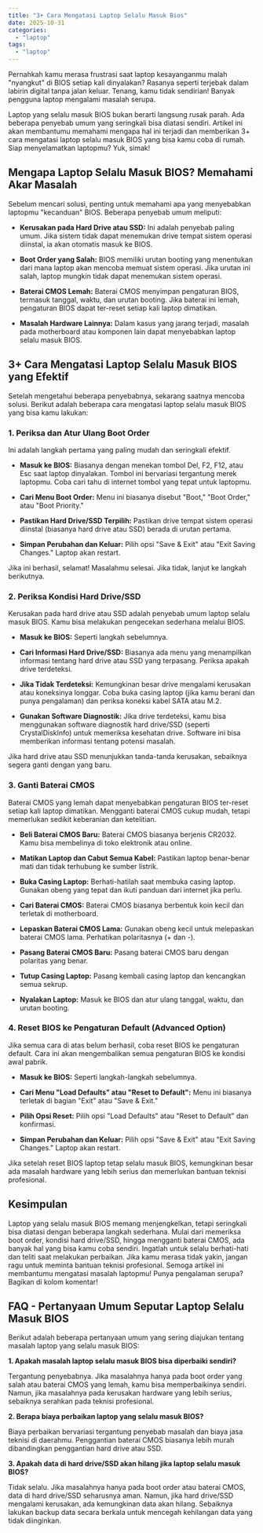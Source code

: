```yaml
---
title: "3+ Cara Mengatasi Laptop Selalu Masuk Bios"
date: 2025-10-31
categories: 
  - "laptop"
tags: 
  - "laptop"
---
```


Pernahkah kamu merasa frustrasi saat laptop kesayanganmu malah "nyangkut" di BIOS setiap kali dinyalakan? Rasanya seperti terjebak dalam labirin digital tanpa jalan keluar. Tenang, kamu tidak sendirian! Banyak pengguna laptop mengalami masalah serupa.

Laptop yang selalu masuk BIOS bukan berarti langsung rusak parah. Ada beberapa penyebab umum yang seringkali bisa diatasi sendiri. Artikel ini akan membantumu memahami mengapa hal ini terjadi dan memberikan 3+ cara mengatasi laptop selalu masuk BIOS yang bisa kamu coba di rumah. Siap menyelamatkan laptopmu? Yuk, simak!

## Mengapa Laptop Selalu Masuk BIOS? Memahami Akar Masalah

Sebelum mencari solusi, penting untuk memahami apa yang menyebabkan laptopmu "kecanduan" BIOS. Beberapa penyebab umum meliputi:

- **Kerusakan pada Hard Drive atau SSD:** Ini adalah penyebab paling umum. Jika sistem tidak dapat menemukan drive tempat sistem operasi diinstal, ia akan otomatis masuk ke BIOS.
    
- **Boot Order yang Salah:** BIOS memiliki urutan booting yang menentukan dari mana laptop akan mencoba memuat sistem operasi. Jika urutan ini salah, laptop mungkin tidak dapat menemukan sistem operasi.
    
- **Baterai CMOS Lemah:** Baterai CMOS menyimpan pengaturan BIOS, termasuk tanggal, waktu, dan urutan booting. Jika baterai ini lemah, pengaturan BIOS dapat ter-reset setiap kali laptop dimatikan.
    
- **Masalah Hardware Lainnya:** Dalam kasus yang jarang terjadi, masalah pada motherboard atau komponen lain dapat menyebabkan laptop selalu masuk BIOS.
    

## 3+ Cara Mengatasi Laptop Selalu Masuk BIOS yang Efektif

Setelah mengetahui beberapa penyebabnya, sekarang saatnya mencoba solusi. Berikut adalah beberapa cara mengatasi laptop selalu masuk BIOS yang bisa kamu lakukan:

### 1\. Periksa dan Atur Ulang Boot Order

Ini adalah langkah pertama yang paling mudah dan seringkali efektif.

- **Masuk ke BIOS:** Biasanya dengan menekan tombol Del, F2, F12, atau Esc saat laptop dinyalakan. Tombol ini bervariasi tergantung merek laptopmu. Coba cari tahu di internet tombol yang tepat untuk laptopmu.
    
- **Cari Menu Boot Order:** Menu ini biasanya disebut "Boot," "Boot Order," atau "Boot Priority."
    
- **Pastikan Hard Drive/SSD Terpilih:** Pastikan drive tempat sistem operasi diinstal (biasanya hard drive atau SSD) berada di urutan pertama.
    
- **Simpan Perubahan dan Keluar:** Pilih opsi "Save & Exit" atau "Exit Saving Changes." Laptop akan restart.
    

Jika ini berhasil, selamat! Masalahmu selesai. Jika tidak, lanjut ke langkah berikutnya.

### 2\. Periksa Kondisi Hard Drive/SSD

Kerusakan pada hard drive atau SSD adalah penyebab umum laptop selalu masuk BIOS. Kamu bisa melakukan pengecekan sederhana melalui BIOS.

- **Masuk ke BIOS:** Seperti langkah sebelumnya.
    
- **Cari Informasi Hard Drive/SSD:** Biasanya ada menu yang menampilkan informasi tentang hard drive atau SSD yang terpasang. Periksa apakah drive terdeteksi.
    
- **Jika Tidak Terdeteksi:** Kemungkinan besar drive mengalami kerusakan atau koneksinya longgar. Coba buka casing laptop (jika kamu berani dan punya pengalaman) dan periksa koneksi kabel SATA atau M.2.
    
- **Gunakan Software Diagnostik:** Jika drive terdeteksi, kamu bisa menggunakan software diagnostik hard drive/SSD (seperti CrystalDiskInfo) untuk memeriksa kesehatan drive. Software ini bisa memberikan informasi tentang potensi masalah.
    

Jika hard drive atau SSD menunjukkan tanda-tanda kerusakan, sebaiknya segera ganti dengan yang baru.

### 3\. Ganti Baterai CMOS

Baterai CMOS yang lemah dapat menyebabkan pengaturan BIOS ter-reset setiap kali laptop dimatikan. Mengganti baterai CMOS cukup mudah, tetapi memerlukan sedikit keberanian dan ketelitian.

- **Beli Baterai CMOS Baru:** Baterai CMOS biasanya berjenis CR2032. Kamu bisa membelinya di toko elektronik atau online.
    
- **Matikan Laptop dan Cabut Semua Kabel:** Pastikan laptop benar-benar mati dan tidak terhubung ke sumber listrik.
    
- **Buka Casing Laptop:** Berhati-hatilah saat membuka casing laptop. Gunakan obeng yang tepat dan ikuti panduan dari internet jika perlu.
    
- **Cari Baterai CMOS:** Baterai CMOS biasanya berbentuk koin kecil dan terletak di motherboard.
    
- **Lepaskan Baterai CMOS Lama:** Gunakan obeng kecil untuk melepaskan baterai CMOS lama. Perhatikan polaritasnya (+ dan -).
    
- **Pasang Baterai CMOS Baru:** Pasang baterai CMOS baru dengan polaritas yang benar.
    
- **Tutup Casing Laptop:** Pasang kembali casing laptop dan kencangkan semua sekrup.
    
- **Nyalakan Laptop:** Masuk ke BIOS dan atur ulang tanggal, waktu, dan urutan booting.
    

### 4\. Reset BIOS ke Pengaturan Default (Advanced Option)

Jika semua cara di atas belum berhasil, coba reset BIOS ke pengaturan default. Cara ini akan mengembalikan semua pengaturan BIOS ke kondisi awal pabrik.

- **Masuk ke BIOS:** Seperti langkah-langkah sebelumnya.
    
- **Cari Menu "Load Defaults" atau "Reset to Default":** Menu ini biasanya terletak di bagian "Exit" atau "Save & Exit."
    
- **Pilih Opsi Reset:** Pilih opsi "Load Defaults" atau "Reset to Default" dan konfirmasi.
    
- **Simpan Perubahan dan Keluar:** Pilih opsi "Save & Exit" atau "Exit Saving Changes." Laptop akan restart.
    

Jika setelah reset BIOS laptop tetap selalu masuk BIOS, kemungkinan besar ada masalah hardware yang lebih serius dan memerlukan bantuan teknisi profesional.

## Kesimpulan

Laptop yang selalu masuk BIOS memang menjengkelkan, tetapi seringkali bisa diatasi dengan beberapa langkah sederhana. Mulai dari memeriksa boot order, kondisi hard drive/SSD, hingga mengganti baterai CMOS, ada banyak hal yang bisa kamu coba sendiri. Ingatlah untuk selalu berhati-hati dan teliti saat melakukan perbaikan. Jika kamu merasa tidak yakin, jangan ragu untuk meminta bantuan teknisi profesional. Semoga artikel ini membantumu mengatasi masalah laptopmu! Punya pengalaman serupa? Bagikan di kolom komentar!

## FAQ - Pertanyaan Umum Seputar Laptop Selalu Masuk BIOS

Berikut adalah beberapa pertanyaan umum yang sering diajukan tentang masalah laptop yang selalu masuk BIOS:

**1\. Apakah masalah laptop selalu masuk BIOS bisa diperbaiki sendiri?**

Tergantung penyebabnya. Jika masalahnya hanya pada boot order yang salah atau baterai CMOS yang lemah, kamu bisa memperbaikinya sendiri. Namun, jika masalahnya pada kerusakan hardware yang lebih serius, sebaiknya serahkan pada teknisi profesional.

**2\. Berapa biaya perbaikan laptop yang selalu masuk BIOS?**

Biaya perbaikan bervariasi tergantung penyebab masalah dan biaya jasa teknisi di daerahmu. Penggantian baterai CMOS biasanya lebih murah dibandingkan penggantian hard drive atau SSD.

**3\. Apakah data di hard drive/SSD akan hilang jika laptop selalu masuk BIOS?**

Tidak selalu. Jika masalahnya hanya pada boot order atau baterai CMOS, data di hard drive/SSD seharusnya aman. Namun, jika hard drive/SSD mengalami kerusakan, ada kemungkinan data akan hilang. Sebaiknya lakukan backup data secara berkala untuk mencegah kehilangan data yang tidak diinginkan.
